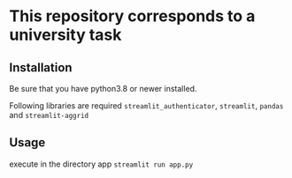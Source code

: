 # This repository corresponds to a university task

## Installation
Be sure that you have python3.8 or newer installed.   

Following libraries are required ``streamlit_authenticator``, ``streamlit``, ``pandas`` and ``streamlit-aggrid``

## Usage

execute in the directory app ``streamlit run app.py``
